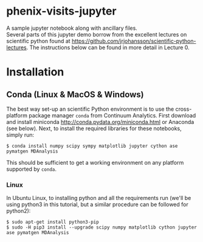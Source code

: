 # phenix-visits-jupyter
A sample jupyter notebook along with ancillary files.  
Several parts of this jupyter demo borrow from the excellent lectures on scientific python found at https://github.com/jrjohansson/scientific-python-lectures. The instructions below can be found in more detail in Lecture 0.  

# Installation
## Conda (Linux & MacOS & Windows)
The best way set-up an scientific Python environment is to use the cross-platform package manager `conda` from Continuum Analytics. First download and install miniconda http://conda.pydata.org/miniconda.html or Anaconda (see below). Next, to install the required libraries for these notebooks, simply run:

    $ conda install numpy scipy sympy matplotlib jupyter cython ase pymatgen MDAnalysis

This should be sufficient to get a working environment on any platform supported by `conda`.

### Linux
In Ubuntu Linux, to installing python and all the requirements run (we'll be using python3 in this tutorial, but a similar procedure can be followed for python2):

    $ sudo apt-get install python3-pip
    $ sudo -H pip3 install --upgrade scipy numpy matplotlib cython jupyter ase pymatgen MDAnalysis
